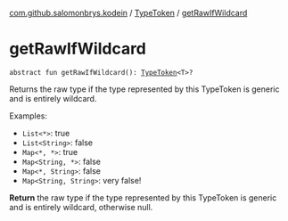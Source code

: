 [com.github.salomonbrys.kodein](../index.md) / [TypeToken](index.md) / [getRawIfWildcard](.)

# getRawIfWildcard

`abstract fun getRawIfWildcard(): `[`TypeToken`](index.md)`<T>?`

Returns the raw type if the type represented by this TypeToken is generic and is entirely wildcard.

Examples:

* `List<*>`: true
* `List<String>`: false
* `Map<*, *>`: true
* `Map<String, *>`: false
* `Map<*, String>`: false
* `Map<String, String>`: very false!

**Return**
the raw type if the type represented by this TypeToken is generic and is entirely wildcard, otherwise null.

